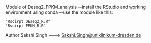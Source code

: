Module of Deseq2_FPKM_analysis
--install the RStudio and working environment using conda
--use the module like this:

	"Rscirpt DEseq2_R.R"
	"Rscirpt FPKM_R.R"
Author
Sakshi Singh ---> Sakshi.Singh@uniklinikum-dresden.de